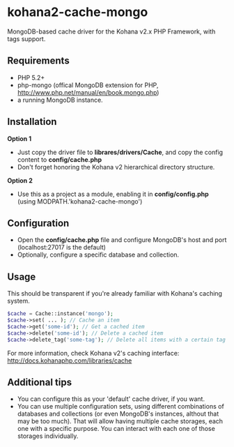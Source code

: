 kohana2-cache-mongo
===================

MongoDB-based cache driver for the Kohana v2.x PHP Framework, with tags support.

## Requirements ##

- PHP 5.2+
- php-mongo (offical MongoDB extension for PHP, http://www.php.net/manual/en/book.mongo.php)
- a running MongoDB instance.

## Installation ##
	
**Option 1**
- Just copy the driver file to **librares/drivers/Cache**, and copy the config content to **config/cache.php** 
- Don't forget honoring the Kohana v2 hierarchical directory structure.

**Option 2**
- Use this as a project as a module, enabling it in **config/config.php** (using MODPATH.'kohana2-cache-mongo')

## Configuration ##

- Open the **config/cache.php** file and configure MongoDB's host and port (localhost:27017 is the default)
- Optionally, configure a specific database and collection. 

## Usage ##

This should be transparent if you're already familiar with Kohana's caching system.

```php	
$cache = Cache::instance('mongo');
$cache->set( ... ); // Cache an item
$cache->get('some-id'); // Get a cached item
$cache->delete('some-id'); // Delete a cached item
$cache->delete_tag('some-tag'); // Delete all items with a certain tag
```
	
For more information, check Kohana v2's caching interface: http://docs.kohanaphp.com/libraries/cache

## Additional tips ##

- You can configure this as your 'default' cache driver, if you want. 
- You can use multiple configuration sets, using different combinations of databases and collections (or even MongoDB's instances, althout that may be too much). That will allow having multiple cache storages, each one with a specific purpose. You can interact with each one of those storages individually.
